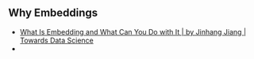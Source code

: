 ## Why Embeddings
- [What Is Embedding and What Can You Do with It | by Jinhang Jiang | Towards Data Science](https://towardsdatascience.com/what-is-embedding-and-what-can-you-do-with-it-61ba7c05efd8)
- 